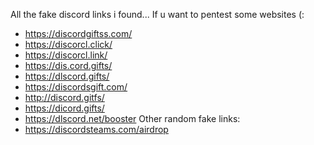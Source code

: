 All the fake discord links i found... If u want to pentest some websites (:

- https://discordgiftss.com/
- https://discorcl.click/
- https://discorcl.link/
- https://dis.cord.gifts/
- https://dlscord.gifts/
- https://discordsgift.com/
- http://discord.gitfs/
- https://dicord.gifts/
- https://dlscord.net/booster
Other random fake links:
- https://discordsteams.com/airdrop
